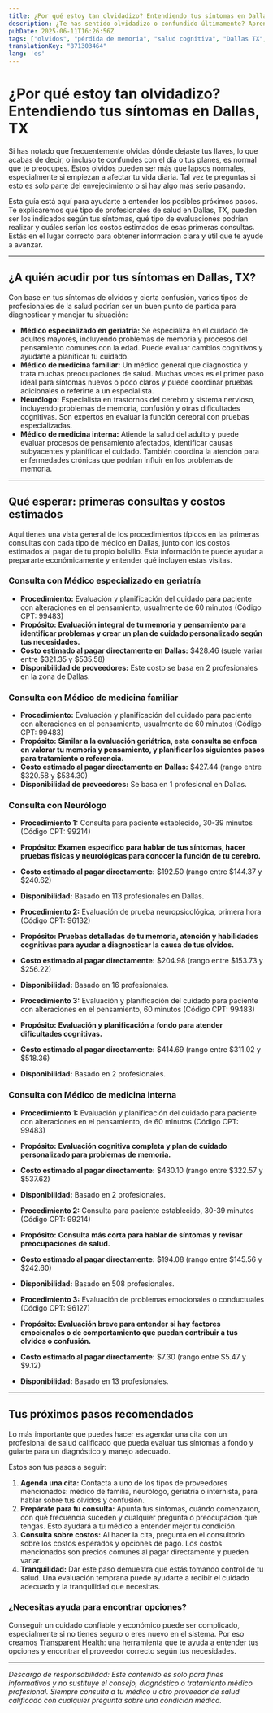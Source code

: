 ```yaml
---
title: ¿Por qué estoy tan olvidadizo? Entendiendo tus síntomas en Dallas, TX  
description: ¿Te has sentido olvidadizo o confundido últimamente? Aprende a quién acudir, qué esperar y los costos típicos para el cuidado relacionado con la memoria en Dallas, TX.  
pubDate: 2025-06-11T16:26:56Z
tags: ["olvidos", "pérdida de memoria", "salud cognitiva", "Dallas TX", "guía de salud"]
translationKey: "871303464"
lang: 'es'
---
```


# ¿Por qué estoy tan olvidadizo? Entendiendo tus síntomas en Dallas, TX

Si has notado que frecuentemente olvidas dónde dejaste tus llaves, lo que acabas de decir, o incluso te confundes con el día o tus planes, es normal que te preocupes. Estos olvidos pueden ser más que lapsos normales, especialmente si empiezan a afectar tu vida diaria. Tal vez te preguntas si esto es solo parte del envejecimiento o si hay algo más serio pasando.

Esta guía está aquí para ayudarte a entender los posibles próximos pasos. Te explicaremos qué tipo de profesionales de salud en Dallas, TX, pueden ser los indicados según tus síntomas, qué tipo de evaluaciones podrían realizar y cuáles serían los costos estimados de esas primeras consultas. Estás en el lugar correcto para obtener información clara y útil que te ayude a avanzar.

---

## ¿A quién acudir por tus síntomas en Dallas, TX?

Con base en tus síntomas de olvidos y cierta confusión, varios tipos de profesionales de la salud podrían ser un buen punto de partida para diagnosticar y manejar tu situación:

- **Médico especializado en geriatría:** Se especializa en el cuidado de adultos mayores, incluyendo problemas de memoria y procesos del pensamiento comunes con la edad. Puede evaluar cambios cognitivos y ayudarte a planificar tu cuidado.  
- **Médico de medicina familiar:** Un médico general que diagnostica y trata muchas preocupaciones de salud. Muchas veces es el primer paso ideal para síntomas nuevos o poco claros y puede coordinar pruebas adicionales o referirte a un especialista.  
- **Neurólogo:** Especialista en trastornos del cerebro y sistema nervioso, incluyendo problemas de memoria, confusión y otras dificultades cognitivas. Son expertos en evaluar la función cerebral con pruebas especializadas.  
- **Médico de medicina interna:** Atiende la salud del adulto y puede evaluar procesos de pensamiento afectados, identificar causas subyacentes y planificar el cuidado. También coordina la atención para enfermedades crónicas que podrían influir en los problemas de memoria.

---

## Qué esperar: primeras consultas y costos estimados

Aquí tienes una vista general de los procedimientos típicos en las primeras consultas con cada tipo de médico en Dallas, junto con los costos estimados al pagar de tu propio bolsillo. Esta información te puede ayudar a prepararte económicamente y entender qué incluyen estas visitas.

### Consulta con Médico especializado en geriatría

- **Procedimiento:** Evaluación y planificación del cuidado para paciente con alteraciones en el pensamiento, usualmente de 60 minutos (Código CPT: 99483)  
- **Propósito:** **Evaluación integral de tu memoria y pensamiento para identificar problemas y crear un plan de cuidado personalizado según tus necesidades.**  
- **Costo estimado al pagar directamente en Dallas:** $428.46 (suele variar entre $321.35 y $535.58)  
- **Disponibilidad de proveedores:** Este costo se basa en 2 profesionales en la zona de Dallas.

### Consulta con Médico de medicina familiar

- **Procedimiento:** Evaluación y planificación del cuidado para paciente con alteraciones en el pensamiento, usualmente de 60 minutos (Código CPT: 99483)  
- **Propósito:** **Similar a la evaluación geriátrica, esta consulta se enfoca en valorar tu memoria y pensamiento, y planificar los siguientes pasos para tratamiento o referencia.**  
- **Costo estimado al pagar directamente en Dallas:** $427.44 (rango entre $320.58 y $534.30)  
- **Disponibilidad de proveedores:** Se basa en 1 profesional en Dallas.

### Consulta con Neurólogo

- **Procedimiento 1:** Consulta para paciente establecido, 30-39 minutos (Código CPT: 99214)  
- **Propósito:** **Examen específico para hablar de tus síntomas, hacer pruebas físicas y neurológicas para conocer la función de tu cerebro.**  
- **Costo estimado al pagar directamente:** $192.50 (rango entre $144.37 y $240.62)  
- **Disponibilidad:** Basado en 113 profesionales en Dallas.

- **Procedimiento 2:** Evaluación de prueba neuropsicológica, primera hora (Código CPT: 96132)  
- **Propósito:** **Pruebas detalladas de tu memoria, atención y habilidades cognitivas para ayudar a diagnosticar la causa de tus olvidos.**  
- **Costo estimado al pagar directamente:** $204.98 (rango entre $153.73 y $256.22)  
- **Disponibilidad:** Basado en 16 profesionales.

- **Procedimiento 3:** Evaluación y planificación del cuidado para paciente con alteraciones en el pensamiento, 60 minutos (Código CPT: 99483)  
- **Propósito:** **Evaluación y planificación a fondo para atender dificultades cognitivas.**  
- **Costo estimado al pagar directamente:** $414.69 (rango entre $311.02 y $518.36)  
- **Disponibilidad:** Basado en 2 profesionales.

### Consulta con Médico de medicina interna

- **Procedimiento 1:** Evaluación y planificación del cuidado para paciente con alteraciones en el pensamiento, de 60 minutos (Código CPT: 99483)  
- **Propósito:** **Evaluación cognitiva completa y plan de cuidado personalizado para problemas de memoria.**  
- **Costo estimado al pagar directamente:** $430.10 (rango entre $322.57 y $537.62)  
- **Disponibilidad:** Basado en 2 profesionales.

- **Procedimiento 2:** Consulta para paciente establecido, 30-39 minutos (Código CPT: 99214)  
- **Propósito:** **Consulta más corta para hablar de síntomas y revisar preocupaciones de salud.**  
- **Costo estimado al pagar directamente:** $194.08 (rango entre $145.56 y $242.60)  
- **Disponibilidad:** Basado en 508 profesionales.

- **Procedimiento 3:** Evaluación de problemas emocionales o conductuales (Código CPT: 96127)  
- **Propósito:** **Evaluación breve para entender si hay factores emocionales o de comportamiento que puedan contribuir a tus olvidos o confusión.**  
- **Costo estimado al pagar directamente:** $7.30 (rango entre $5.47 y $9.12)  
- **Disponibilidad:** Basado en 13 profesionales.

---

## Tus próximos pasos recomendados

Lo más importante que puedes hacer es agendar una cita con un profesional de salud calificado que pueda evaluar tus síntomas a fondo y guiarte para un diagnóstico y manejo adecuado.

Estos son tus pasos a seguir:

1. **Agenda una cita:** Contacta a uno de los tipos de proveedores mencionados: médico de familia, neurólogo, geriatría o internista, para hablar sobre tus olvidos y confusión.  
2. **Prepárate para tu consulta:** Apunta tus síntomas, cuándo comenzaron, con qué frecuencia suceden y cualquier pregunta o preocupación que tengas. Esto ayudará a tu médico a entender mejor tu condición.  
3. **Consulta sobre costos:** Al hacer la cita, pregunta en el consultorio sobre los costos esperados y opciones de pago. Los costos mencionados son precios comunes al pagar directamente y pueden variar.  
4. **Tranquilidad:** Dar este paso demuestra que estás tomando control de tu salud. Una evaluación temprana puede ayudarte a recibir el cuidado adecuado y la tranquilidad que necesitas.

### ¿Necesitas ayuda para encontrar opciones?

Conseguir un cuidado confiable y económico puede ser complicado, especialmente si no tienes seguro o eres nuevo en el sistema. Por eso creamos [Transparent Health](https://transparenthealth.ai): una herramienta que te ayuda a entender tus opciones y encontrar el proveedor correcto según tus necesidades.

---

*Descargo de responsabilidad: Este contenido es solo para fines informativos y no sustituye el consejo, diagnóstico o tratamiento médico profesional. Siempre consulta a tu médico u otro proveedor de salud calificado con cualquier pregunta sobre una condición médica.*